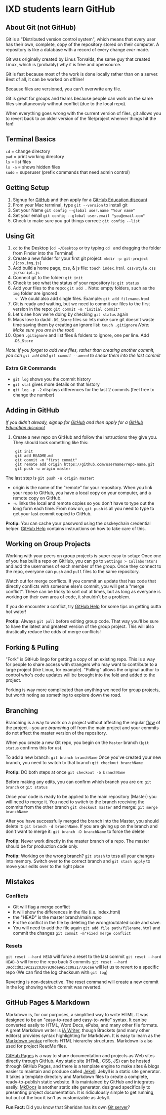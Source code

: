 # IXD students learn GitHub

## About Git (not GitHub)

Git is a "Distributed version control system", which means that every user has their own, complete, copy of the repository stored on their computer. A repository is like a database with a record of every change _ever_ made.

Git was originally created by Linus Torvalds, the same guy that created Linux, which is (probably) why it is free and opensource. 

Git is fast because most of the work is done locally rather than on a server. Best of all, it can be worked on offline! 

Because files are versioned, you can't overwrite any file.

Git is great for groups and teams because people can work on the same files simultaneously without conflict (due to the local repo).

When everything goes wrong with the current version of files, git allows you to revert back to an older version of the file/project whenver things hit the fan!

## Terminal Basics

`cd` = change directory    
`pwd` = print working directory     
`ls` = list files     
`ls -a` = shows hidden files     
`sudo` = superuser (prefix commands that need admin control)

## Getting Setup

1. Signup for [GitHub](https://github.com/join) and then apply for a [GitHub Education discount](https://education.github.com/discount_requests/new)
2. From your Mac terminal, type `git --version` to install git
3. Set your Name `git config --global user.name "Your name"`
4. Set your email `git config --global user.email "you@email.com"`
5. Check to make sure you got things correct: `git config --list`

## Using Git

1. `cd` to the Desktop (`cd ~/Desktop` or try typing `cd ` and dragging the folder from Finder into the Terminal)
2. Create a new folder for your first git project: `mkdir -p git-project /{css,img,js}`
3. Add build a home page, css, & js file: `touch index.html css/style.css js/script.js`
4. Connect git to the folder: `git init`
5. Check to see what the status of your repository is: `git status`
6. Add your files to the repo: `git add .` Note: empty folders, such as the `img` folder are ignored
    - We could also add single files. Example: `git add filename.html`
7. Git is ready and waiting, but we need to commit our files to the first version in the repo: `git commit -m "initial commit"`
8. Let's see how we're doing by checking `git status` again
9. Macs love to dadd `.DS_Store` files so lets make sure git doesn't waste time saving them by creating an ignore list: `touch .gitignore` _Note: Make sure you are in the root!_
10. Open `.gitignore` and list files & folders to ignore, one per line. Add `.DS_Store`

_Note: If you forget to add new files, rather than creating another commit, you can `git add` and `git commit --amend` to sneak them into the last commit_

### Extra Git Commands

- `git log` shows you the commit history
- `git stat` gives more details on that history
- `git log -p -2` displays differences for the last 2 commits (feel free to change the number)

## Adding in GitHub

_If you didn't already, signup for [GitHub](https://github.com/join) and then apply for a [GitHub Education discount](https://education.github.com/discount_requests/new)_

1. Create a new repo on GitHub and follow the instructions they give you. They should look something like this:
    
        git init
        git add README.md
        git commit -m "first commit"
        git remote add origin https://github.com/username/repo-name.git
        git push -u origin master
    
The last step is `git push -u origin master`: 
- origin is the name of the "remote" for your repository. When you link your repo to GitHub, you have a local copy on your computer, and a remote copy on GitHub.
- `-u` links the local and remote copies so you don't have to type out the long form each time. From now on, `git push` is all you need to type to get your last commit copied to GitHub.

**Protip:** You can cache your password using the osxkeychain credential helper. [GitHub Help](https://help.github.com/articles/updating-credentials-from-the-osx-keychain/) contains instructions on how to take care of this.

## Working on Group Projects

Working with your peers on group projects is super easy to setup: Once one of you has built a repo on GitHub, you can go to `Settings > Collaborators` and add the usernames of each member of the group. Once they connect to the repo, everyone can `push` and `pull` files to the same repository.

Watch out for merge conflicts. If you commit an update that has code that directly conflicts with someone else's commit, you will get a "merge conflict". These can be tricky to sort out at times, but as long as everyone is working on their own area of code, it shouldn't be a problem. 

If you do encounter a conflict, try [GitHub Help](https://help.github.com/articles/resolving-a-merge-conflict-using-the-command-line/) for some tips on getting outta hot water!

**Protip:** Always `git pull` before editing group code. That way you'll be sure to have the latest and greatest version of the group project. This will also drastically reduce the odds of merge conflicts!

## Forking & Pulling

"Fork" is GitHub lingo for getting a copy of an existing repo. This is a way for people to share access with strangers who may want to contribute to a large project (like Linux, for example). "Pulling" allows the original author to control who's code updates will be brought into the fold and added to the project. 

Forking is way more complicated than anything we need for group projects, but worth noting as something to explore down the road.

## Branching

Branching is a way to work on a project without affecting the regular [flow](https://guides.github.com/introduction/flow/) of the project—you are _branching_ off from the main project and your commits do not affect the master version of the repository.

When you create a new Git repo, you begin on the `Master` branch ()`git status` confirms this for us).

To add a new branch: `git branch branchName`
Once you've created your new branch, you need to switch to that branch `git checkout branchName`

**Protip:** DO both steps at once `git checkout -b branchName`

Before making any edits, you can confirm which branch you are on: `git branch` or `git status`

Once your code is ready to be applied to the main repository (Master) you will need to merge it. You need to switch to the branch receiving the commits from the other branch `git checkout master` and merge: `git merge branchName`

After you have successfully merged the branch into the Master, you should delete it: `git branch -d branchName`. If you are giving up on the branch and don't want to merge it: `git branch -D branchName` to force the delete

**Protip:** Never work directly in the master branch of a repo. The master should be for production code only.

**Protip:** Working on the wrong branch? `git stash` to toss all your changes into memory. Switch over to the correct branch and `git stash apply` to move your edits over to the right place

## Mistakes

### Conflicts

- Git will flag a merge conflict
- It will show the differences in the file (i.e. index.html)
- the "HEAD" is the master branch/main repo
- Fix the conflict in the file by deleting the wrong/outdated code and save.
- You will need to add the file again `git add file path/filename.html` and commit the changes `git commit -m"Fixed merge conflict`

### Resets

`git reset --hard HEAD` will force a reset to the last commit
`git reset --hard HEAD~3` will force the repo back 3 commits
`git reset --hard 39cdcd0339c122c0307930de9e5cc08217726cee` will let us to revert to a specific repo (We can find the log checksum with `git log`)

Reverting is non-destructive. The reset command will create a new commit in the log showing which commit was reverted.

## GitHub Pages & Markdown

Markdown is, for our purposes, a simplified way to write HTML. It was designed to be an "easy-to-read and easy-to-write" syntax. It can be converted easily to HTML, Word Docs, ePubs, and many other file formats. A great Markdown writer is [iA Writer](https://ia.net/writer/), though Brackets (and many other editors) provides syntax highlighting for Markdown. It is easy to learn as the [Markdown syntax](https://daringfireball.net/projects/markdown/syntax) reflects HTML hierarchy structures. Markdown is also used for project ReadMe files.

[GitHub Pages](https://pages.github.com/) is a way to share documentation and projects as Web sites directly through GitHub. Any static site (HTML, CSS, JS) can be hosted through GitHub Pages, and there is a template engine to make sites & blogs easier to maintain and produce called [Jekyll](https://jekyllrb.com/). Jekyll is a static site generator. It takes a template directory and Markdown files to create a complete, ready-to-publish static website. It is maintained by GitHub and integrates easily. [MkDocs](http://www.mkdocs.org/) is another static site generator, designed specifically to presenting project documentation. It is ridiculously simple to get running, but out of the box it isn't as customizable as Jekyll.

**Fun Fact:** Did you know that Sheridan has its own [Git server](http://bender.sheridanc.on.ca/)? 

